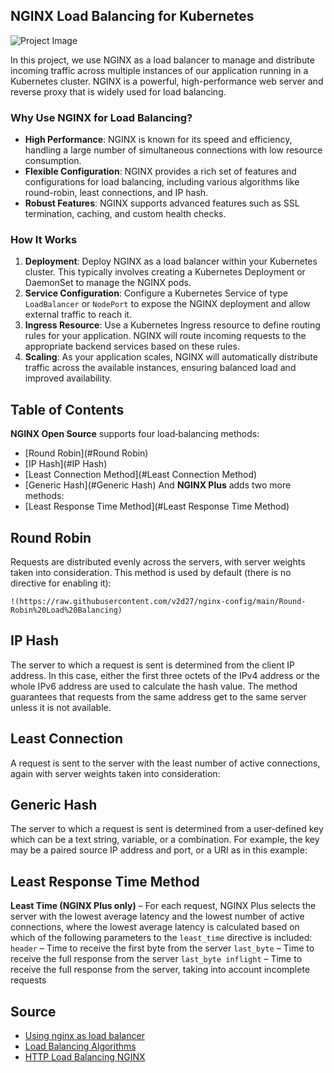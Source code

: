 ## NGINX Load Balancing for Kubernetes
![Project Image](https://nginx.org/nginx.png)

In this project, we use NGINX as a load balancer to manage and distribute incoming traffic across multiple instances of our application running in a Kubernetes cluster. NGINX is a powerful, high-performance web server and reverse proxy that is widely used for load balancing.

### Why Use NGINX for Load Balancing?

- **High Performance**: NGINX is known for its speed and efficiency, handling a large number of simultaneous connections with low resource consumption.
- **Flexible Configuration**: NGINX provides a rich set of features and configurations for load balancing, including various algorithms like round-robin, least connections, and IP hash.
- **Robust Features**: NGINX supports advanced features such as SSL termination, caching, and custom health checks.

### How It Works

1. **Deployment**: Deploy NGINX as a load balancer within your Kubernetes cluster. This typically involves creating a Kubernetes Deployment or DaemonSet to manage the NGINX pods.
2. **Service Configuration**: Configure a Kubernetes Service of type `LoadBalancer` or `NodePort` to expose the NGINX deployment and allow external traffic to reach it.
3. **Ingress Resource**: Use a Kubernetes Ingress resource to define routing rules for your application. NGINX will route incoming requests to the appropriate backend services based on these rules.
4. **Scaling**: As your application scales, NGINX will automatically distribute traffic across the available instances, ensuring balanced load and improved availability.

## Table of Contents
  **NGINX Open Source** supports four load‑balancing methods:
  - [Round Robin](#Round Robin)
  - [IP Hash](#IP Hash)
  - [Least Connection Method](#Least Connection Method)
  - [Generic Hash](#Generic Hash)
  And **NGINX Plus** adds two more methods:
  - [Least Response Time Method](#Least Response Time Method)

## Round Robin
Requests are distributed evenly across the servers, with server weights taken into consideration. This method is used by default (there is no directive for enabling it):
```
!(https://raw.githubusercontent.com/v2d27/nginx-config/main/Round-Robin%20Load%20Balancing)
```
## IP Hash
The server to which a request is sent is determined from the client IP address. In this case, either the first three octets of the IPv4 address or the whole IPv6 address are used to calculate the hash value. The method guarantees that requests from the same address get to the same server unless it is not available.

## Least Connection
A request is sent to the server with the least number of active connections, again with server weights taken into consideration:

## Generic Hash
The server to which a request is sent is determined from a user‑defined key which can be a text string, variable, or a combination. For example, the key may be a paired source IP address and port, or a URI as in this example:

## Least Response Time Method
**Least Time (NGINX Plus only)** – For each request, NGINX Plus selects the server with the lowest average latency and the lowest number of active connections, where the lowest average latency is calculated based on which of the following parameters to the `least_time` directive is included:
`header` – Time to receive the first byte from the server
`last_byte` – Time to receive the full response from the server
`last_byte inflight` – Time to receive the full response from the server, taking into account incomplete requests


## Source
- [Using nginx as load balancer](https://nginx.org/en/docs/http/load_balancing.html)
- [Load Balancing Algorithms](https://www.geeksforgeeks.org/load-balancing-algorithms/)
- [HTTP Load Balancing NGINX](https://docs.nginx.com/nginx/admin-guide/load-balancer/http-load-balancer/)
